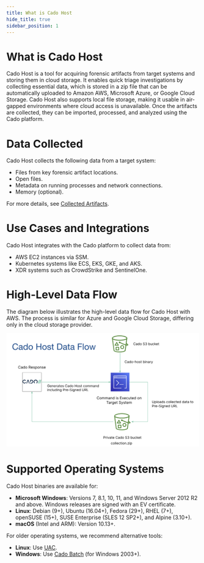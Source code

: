```yaml
---
title: What is Cado Host
hide_title: true
sidebar_position: 1
---
```


# What is Cado Host

Cado Host is a tool for acquiring forensic artifacts from target systems and storing them in cloud storage. It enables quick triage investigations by collecting essential data, which is stored in a zip file that can be automatically uploaded to Amazon AWS, Microsoft Azure, or Google Cloud Storage. Cado Host also supports local file storage, making it usable in air-gapped environments where cloud access is unavailable. Once the artifacts are collected, they can be imported, processed, and analyzed using the Cado platform.

# Data Collected

Cado Host collects the following data from a target system:
- Files from key forensic artifact locations.
- Open files.
- Metadata on running processes and network connections.
- Memory (optional).

For more details, see [Collected Artifacts](/cado/discovery-import/cado-host/intro).

# Use Cases and Integrations

Cado Host integrates with the Cado platform to collect data from:
- AWS EC2 instances via SSM.
- Kubernetes systems like ECS, EKS, GKE, and AKS.
- XDR systems such as CrowdStrike and SentinelOne.

# High-Level Data Flow

The diagram below illustrates the high-level data flow for Cado Host with AWS. The process is similar for Azure and Google Cloud Storage, differing only in the cloud storage provider.

![Cado Host Dataflow](/img/cado-host-dfd.png)

# Supported Operating Systems

Cado Host binaries are available for:
- **Microsoft Windows**: Versions 7, 8.1, 10, 11, and Windows Server 2012 R2 and above. Windows releases are signed with an EV certificate.
- **Linux**: Debian (9+), Ubuntu (16.04+), Fedora (29+), RHEL (7+), openSUSE (15+), SUSE Enterprise (SLES 12 SP2+), and Alpine (3.10+).
- **macOS** (Intel and ARM): Version 10.13+.

For older operating systems, we recommend alternative tools:
- **Linux**: Use [UAC](https://github.com/tclahr/uac).
- **Windows**: Use [Cado Batch](https://github.com/cado-security/Cado-Batch) (for Windows 2003+).